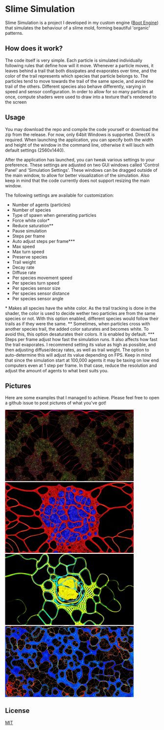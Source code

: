 ﻿# Slime Simulation

Slime Simulation is a project I developed in my custom engine ([Boot Engine](https://github.com/bootzin/BootEngine)) that simulates the behaviour of a slime mold, forming beautiful 'organic' patterns.

## How does it work?

The code itself is very simple. Each particle is simulated individually following rules that define how will it move. Whenever a particle moves, it leaves behind a trail that both dissipates and evaporates over time, and the color of the trail represents which species that particle belongs to. 
The particles tend to move towards the trail of the same specie, and avoid the trail of the others. Different species also behave differently, varying in speed and sensor configuration.
In order to allow for so many particles at once, compute shaders were used to draw into a texture that's rendered to the screen

## Usage

You may download the repo and compile the code yourself or download the zip from the release. For now, only 64bit Windows is supported. DirectX is required.
When launching the application, you can specify both the width and height of the window in the command line, otherwise it will lauch with default settings (2560x1440).

After the application has launched, you can tweak various settings to your preference. These settings are adjusted on two GUI windows called 'Control Panel' and 'Simulation Settings'. These windows can be dragged outside of the main window, to allow for better visualization of the simulation. Also keep in mind that the code currently does not support resizing the main window.

The following settings are available for customization:

- Number of agents (particles)
- Number of species
- Type of spawn when generating particles
- Force white color*
- Reduce saturation**
- Pause simulation
- Steps per frame
- Auto adjust steps per frame***
- Max speed
- Max turn speed
- Preserve species
- Trail weight
- Decay rate
- Diffuse rate
- Per species movement speed
- Per species turn speed
- Per species sensor size
- Per species sensor distance
- Per species sensor angle

 \* Makes all species have the white color. As the trail tracking is done in the shader, the color is used to decide wether two particles are from the same species or not. With this option enabled, different species would follow their trails as if they were the same.
** Sometimes, when particles cross with another species trail, the added color saturates and becomes white. To avoid this, this option desaturates their colors. It is enabled by default.
**\* Steps per frame adjust how fast the simulation runs. It also affects how fast the trail evaporates. I recommend setting its value as high as possible, and then adjusting diffuse/decay rates, as well as trail weight. The option to auto-determine this will adjust its value depending on FPS. Keep in mind that since the simulation start at 100,000 agents it may be taxing on low end computers even at 1 step per frame. In that case, reduce the resolution and adjust the amount of agents to what best suits you.

## Pictures

Here are some examples that I managed to achieve. Please feel free to open a github issue to post pictures of what you've got!

<p float="left">
  <img src="SlimeSimulation/images/Screenshot_5.jpg" width="420" />
  <img src="SlimeSimulation/images/Screenshot_11.jpg" width="420" /> 
  <img src="SlimeSimulation/images/Screenshot_9.jpg" width="420" />
  <img src="SlimeSimulation/images/Screenshot_6.jpg" width="420" />
</p>

## License
[MIT](https://choosealicense.com/licenses/mit/)
